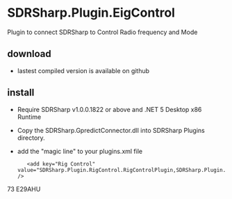 # SDRSharp.Plugin.EigControl
Plugin to connect SDRSharp to Control Radio frequency and Mode
## download
* lastest compiled version is available on github 
## install
* Require SDRSharp v1.0.0.1822 or above and .NET 5 Desktop x86 Runtime
* Copy the SDRSharp.GpredictConnector.dll into SDRSharp Plugins directory.
* add the "magic line" to your plugins.xml file

         <add key="Rig Control" value="SDRSharp.Plugin.RigControl.RigControlPlugin,SDRSharp.Plugin.RigControl" />

73 E29AHU
